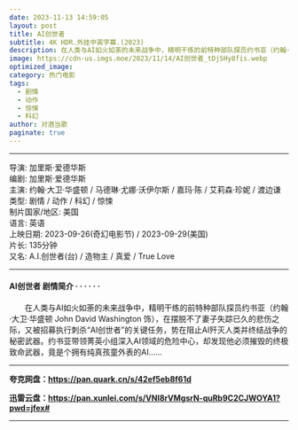 ```yaml
---
date: 2023-11-13 14:59:05
layout: post
title: AI创世者
subtitle: 4K HDR.外挂中英字幕.(2023)
description: 在人类与AI如火如荼的未来战争中，精明干练的前特种部队探员约书亚（约翰·大卫·华盛顿 John David Washington 饰），在摆脱不了妻子失踪已久的悲伤之际，又被招募执行刺杀“AI创世者”的关键任务，势在阻止AI歼灭人类并终结战争的秘密武器...
image: https://cdn-us.imgs.moe/2023/11/14/AI创世者_tDj5Hy8fis.webp
optimized_image: 
category: 热门电影
tags:
  - 剧情
  - 动作
  - 惊悚
  - 科幻
author: 对酒当歌
paginate: true
---
```


---

导演: 加里斯·爱德华斯  
编剧: 加里斯·爱德华斯  
主演: 约翰·大卫·华盛顿 / 马德琳·尤娜·沃伊尔斯 / 嘉玛·陈 / 艾莉森·珍妮 / 渡边谦  
类型: 剧情 / 动作 / 科幻 / 惊悚  
制片国家/地区: 美国  
语言: 英语  
上映日期: 2023-09-26(奇幻电影节) / 2023-09-29(美国)  
片长: 135分钟  
又名: A.I.创世者(台) / 造物主 / 真爱 / True Love  

---

#### AI创世者 剧情简介 · · · · · ·

　　在人类与AI如火如荼的未来战争中，精明干练的前特种部队探员约书亚（约翰·大卫·华盛顿 John David Washington 饰），在摆脱不了妻子失踪已久的悲伤之际，又被招募执行刺杀“AI创世者”的关键任务，势在阻止AI歼灭人类并终结战争的秘密武器。约书亚带领菁英小组深入AI领域的危险中心，却发现他必须摧毁的终极致命武器，竟是个拥有纯真孩童外表的AI……

---

**夸克网盘：<https://pan.quark.cn/s/42ef5eb8f61d>**

**迅雷云盘：<https://pan.xunlei.com/s/VNl8rVMgsrN-quRb9C2CJWOYA1?pwd=jfex#>**

---
